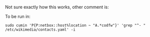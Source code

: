 
Not sure exactly how this works, other comment is:

To be run in:

    sudo cumin 'P{P:netbox::host%location ~ "A.*codfw"}' 'grep "^- " /etc/wikimedia/contacts.yaml' -i


